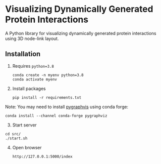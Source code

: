 # Visualizing Dynamically Generated Protein Interactions 

A Python library for visualizing dynamically generated protein interactions using 3D node-link layout.

## Installation

1. Requires `python=3.8`

   ```
   conda create -n myenv python=3.8
   conda activate myenv
   ```
2. Install packages
    ```
    pip install -r requirements.txt
    ```
Note: You may need to install [pygraphvis](https://pygraphviz.github.io/documentation/stable/install.html) using conda forge:

`conda install --channel conda-forge pygraphviz`

3. Start server

```
cd src/
./start.sh
```

4. Open browser 
    ```angular2html
    http://127.0.0.1:5000/index
    ```